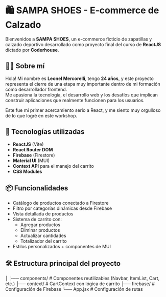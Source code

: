# 🛍️ SAMPA SHOES - E-commerce de Calzado

Bienvenidos a **SAMPA SHOES**, un e-commerce ficticio de zapatillas y calzado deportivo desarrollado como proyecto final del curso de **ReactJS** dictado por **Coderhouse**.

## 👨‍💻 Sobre mí

Hola! Mi nombre es **Leonel Mercorelli**, tengo **24 años**, y este proyecto representa el cierre de una etapa muy importante dentro de mi formación como desarrollador frontend.  
Me apasiona la tecnología, el desarrollo web y los desafíos que implican construir aplicaciones que realmente funcionen para los usuarios.

Este fue mi primer acercamiento serio a React, y me siento muy orgulloso de lo que logré en este workshop.

## 🚀 Tecnologías utilizadas

- **ReactJS** (Vite)
- **React Router DOM**
- **Firebase** (Firestore)
- **Material UI** (MUI)
- **Context API** para el manejo del carrito
- **CSS Modules**

## 📦 Funcionalidades

- Catálogo de productos conectado a Firestore
- Filtro por categorías dinámicas desde Firebase
- Vista detallada de productos
- Sistema de carrito con:
  - Agregar productos
  - Eliminar productos
  - Actualizar cantidades
  - Totalizador del carrito
- Estilos personalizados + componentes de MUI

## 🛠️ Estructura principal del proyecto
│
├── components/       # Componentes reutilizables (Navbar, ItemList, Cart, etc.)
├── context/          # CartContext con lógica de carrito
├── firebase/         # Configuración de Firebase
└── App.jsx           # Configuración de rutas

